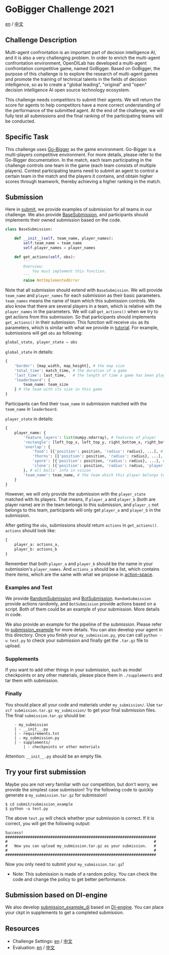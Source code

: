 # GoBigger Challenge 2021

[en](https://github.com/opendilab/GoBigger-Challenge-2021/blob/main/README.md) / [中文](https://github.com/opendilab/GoBigger-Challenge-2021/blob/main/README_zh.md)

## Challenge Description

Multi-agent confrontation is an important part of decision intelligence AI, and it is also a very challenging problem. In order to enrich the multi-agent confrontation environment, OpenDILab has developed a multi-agent confrontation competitive game, named GoBigger. Based on GoBigger, the purpose of this challenge is to explore the research of multi-agent games and promote the training of technical talents in the fields of decision intelligence, so as to create a "global leading", "original" and "open" decision intelligence AI open source technology ecosystem.

This challenge needs competitors to submit their agents. We will return the score for agents to help competitors have a more correct understanding of the performance of the submitted agent. At the end of the challenge, we will fully test all submissions and the final ranking of the participating teams will be conducted.

## Specific Task

This challenge uses [Go-Bigger](https://github.com/opendilab/GoBigger) as the game environment. Go-Bigger is a multi-players competitive environment. For more details, please refer to the Go-Bigger documentation. In the match, each team participating in the challenge controls one team in the game (each team consists of multiple players). Contest participating teams need to submit an agent to control a certain team in the match and the players it contains, and obtain higher scores through teamwork, thereby achieving a higher ranking in the match.

## Submission

Here in [submit](https://github.com/opendilab/GoBigger-Challenge-2021/blob/main/submit), we provide examples of submission for all teams in our challenge. We also provide [BaseSubmission](https://github.com/opendilab/GoBigger-Challenge-2021/blob/main/submit/base_submission.py), and participants should implements their owned submission based on the code.

```python
class BaseSubmission:

    def __init__(self, team_name, player_names):
        self.team_name = team_name
        self.player_names = player_names

    def get_actions(self, obs):
        '''
        Overview:
            You must implement this function.
        '''
        raise NotImplementedError
```

Note that all submission should extend with `BaseSubmission`. We will provide `team_name` and `player_names` for each submission as their basic parameters. `team_names` means the name of team which this submission controls. We also know that there are several players in a team, which is relative with the `player_names` in the parameters. We will call `get_actions()` when we try to get actions from this submission. So that participants should implements `get_actions()` in their submission. This function will receive `obs` as its parameters, which is similar with what we provide in [tutorial](https://opendilab.github.io/GoBigger/tutorial/space.html#space). For example, submissions will get `obs` as following:

```python
global_state, player_state = obs
```

`global_state` in details:

```python
{
    'border': [map_width, map_height], # the map size
    'total_time': match_time, # the duration of a game
    'last_time': last_time,   # the length of time a game has been played
    'leaderboard': {
        team_name: team_size
    } # the team with its size in this game
}
```

Participants can find their `team_name` in submission matched with the `team_name` in `leaderboard`.

`player_state` in details:

```python
{
    player_name: {
        'feature_layers': list(numpy.ndarray), # features of player
        'rectangle': [left_top_x, left_top_y, right_bottom_x, right_bottom_y], # the vision's position in the map
        'overlap': {
            'food': [{'position': position, 'radius': radius}, ...], # the length of food is not sure
            'thorns': [{'position': position, 'radius': radius}, ...], # the length of food is not sure
            'spore': [{'position': position, 'radius': radius}, ...], # the length of food is not sure
            'clone': [{'position': position, 'radius': radius, 'player': player_name, 'team': team_name}, ...], # the length of food is not sure
        }, # all balls' info in vision
        'team_name': team_name, # the team which this player belongs to 
    }
}
```

However, we will only provide the submission with the `player_state` matched with its players. That means, if `player_a` and `player_b` (both are player name) are in the team belongs to this submission, and `player_c` not belongs to this team, participants will only get `player_a` and `player_b` in the submission.

After getting the `obs`, submissions should return `actions` in `get_actions()`. `actions` should look like:

```python
{
    player_a: actions_a,
    player_b: actions_b
}
```

Remember that both `player_a` and `player_b` should be the name in your submission's `player_names`. And `actions_a` should be a list, which contains there items, which are the same with what we propose in [action-space](https://opendilab.github.io/GoBigger/tutorial/space.html#action-space).


### Examples and Test

We provide [RandomSubmission](https://github.com/opendilab/GoBigger-Challenge-2021/blob/main/submit/random_submission.py) and [BotSubmission](https://github.com/opendilab/GoBigger-Challenge-2021/blob/main/submit/bot_submission.py). `RandomSubmission` provide actions randomly, and `BotSubmission` provide actions based on a script. Both of them could be an example of your submission. More details in code.

We also provide an example for the pipeline of the submission. Please refer to [submission_example](https://github.com/opendilab/GoBigger-Challenge-2021/blob/main/submit/submission_example/) for more details. You can also develop your agent in this directory. Once you finish your `my_submission.py`, you can call `python -u test.py` to check your submission and finally get the `.tar.gz` file to upload.


### Supplements

If you want to add other things in your submission, such as model checkpoints or any other materials, please place them in `./supplements` and tar them with submission. 


### Finally

You should place all your code and materials under `my_submission/`. Use `tar zcf submission.tar.gz my_submission/` to get your final submission files. The final `submission.tar.gz` should be:

```
    - my_submission
    | - __init__.py
    | - requirements.txt
    | - my_submission.py
    | - supplements/
        | - checkpoints or other materials
```

Attention: `__init__.py` should be an empty file.

## Try your first submission

Maybe you are not very familiar with our competition, but don't worry, we provide the simplest case submission! Try the following code to quickly generate a `my_submission.tar.gz` for submission!

```
$ cd submit/submission_example
$ python -u test.py
```

The above `test.py` will check whether your submission is correct. If it is correct, you will get the following output:

```
Success!
###################################################################
#                                                                 #
#   Now you can upload my_submission.tar.gz as your submission.   #
#                                                                 #
###################################################################
```
Now you only need to submit your `my_submission.tar.gz`!

* Note: This submission is made of a random policy. You can check the code and change the policy to get better performance. 

## Submission based on DI-engine

We also develop [submission_example_di](https://github.com/opendilab/GoBigger-Challenge-2021/blob/main/di_baseline/) based on [DI-engine](https://github.com/opendilab/DI-engine). You can place your ckpt in supplements to get a completed submission.

## Resources

* Challenge Settings: [en](https://github.com/opendilab/GoBigger-Challenge-2021/blob/main/challenge_settings.md) / [中文](https://github.com/opendilab/GoBigger-Challenge-2021/blob/main/challenge_settings_zh.md)
* Evaluation: [en](https://github.com/opendilab/GoBigger-Challenge-2021/blob/main/evaluation.md) / [中文](https://github.com/opendilab/GoBigger-Challenge-2021/blob/main/evaluation_zh.md)
